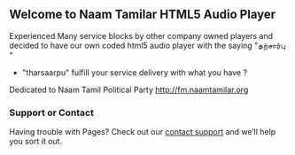 ## Welcome to Naam Tamilar HTML5 Audio Player

Experienced Many service blocks by other company owned players and decided to have our own coded html5 audio player with the saying "தற்சார்பு " 
- "tharsaarpu" fulfill your service delivery with what you have ? 

Dedicated to Naam Tamil Political Party
http://fm.naamtamilar.org


### Support or Contact

Having trouble with Pages? Check out our [contact support](https://www.karthik.sg) and we’ll help you sort it out.
